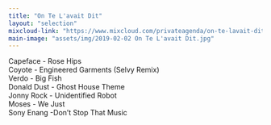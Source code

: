 ```yaml
---
title: "On Te L'avait Dit"
layout: "selection"
mixcloud-link: "https://www.mixcloud.com/privateagenda/on-te-lavait-dit/"
main-image: "assets/img/2019-02-02 On Te L'avait Dit.jpg"
---
```

Capeface - Rose Hips  
Coyote - Engineered Garments (Selvy Remix)  
Verdo - Big Fish  
Donald Dust - Ghost House Theme  
Jonny Rock - Unidentified Robot  
Moses - We Just  
Sony Enang -Don’t Stop That Music  
